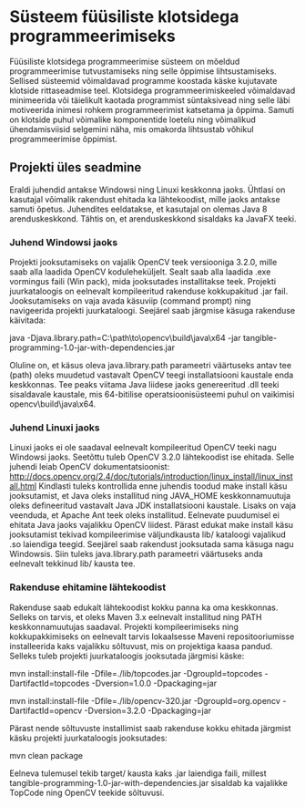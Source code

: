 # Süsteem füüsiliste klotsidega programmeerimiseks
Füüsiliste klotsidega programmeerimise süsteem
on mõeldud programmeerimise tutvustamiseks
ning selle õppimise lihtsustamiseks. Sellised
süsteemid võimaldavad programme koostada
käske kujutavate klotside rittaseadmise teel.
Klotsidega programmeerimiskeeled võimaldavad
minimeerida või täielikult kaotada programmist
süntaksivead ning selle läbi motiveerida inimesi
rohkem programmeerimist katsetama ja õppima.
Samuti on klotside puhul võimalike komponentide
loetelu ning võimalikud ühendamisviisid selgemini
näha, mis omakorda lihtsustab võhikul
programmeerimise õppimist.

## Projekti üles seadmine
Eraldi juhendid antakse Windowsi ning Linuxi keskkonna jaoks. 
Ühtlasi on kasutajal võimalik rakendust ehitada ka lähtekoodist, 
mille jaoks antakse samuti õpetus. Juhendites eeldatakse, 
et kasutajal on olemas Java 8 arenduskeskkond. Tähtis on, et arenduskeskkond sisaldaks ka JavaFX teeki.

### Juhend Windowsi jaoks
Projekti jooksutamiseks on vajalik OpenCV teek versiooniga 3.2.0, mille saab alla laadida OpenCV
koduleheküljelt. Sealt saab alla laadida .exe vormingus faili (Win pack), 
mida jooksutades installitakse teek.
Projekti juurkataloogis on eelnevalt kompileeritud rakenduse kokkupakitud .jar fail. 
Jooksutamiseks on vaja avada käsuviip (command prompt) ning navigeerida projekti juurkataloogi. 
Seejärel saab järgmise käsuga rakenduse käivitada:

java -Djava.library.path=C:\path\to\opencv\build\java\x64 -jar tangible-programming-1.0-jar-with-dependencies.jar

Oluline on, et käsus oleva java.library.path parameetri väärtuseks antav tee
(path) oleks muudetud vastavalt OpenCV teegi installatsiooni kaustale enda keskkonnas. 
Tee peaks viitama Java liidese jaoks genereeritud .dll teeki sisaldavale kaustale,
mis 64-bitilise operatsioonisüsteemi puhul on vaikimisi opencv\build\java\x64.

### Juhend Linuxi jaoks
Linuxi jaoks ei ole saadaval eelnevalt kompileeritud OpenCV teeki nagu Windowsi jaoks. 
Seetõttu tuleb OpenCV 3.2.0 lähtekoodist ise ehitada. Selle juhendi leiab OpenCV dokumentatsioonist:
http://docs.opencv.org/2.4/doc/tutorials/introduction/linux_install/linux_install.html
Kindlasti tuleks kontrollida enne juhendis toodud make install käsu jooksutamist, 
et Java oleks installitud ning JAVA_HOME keskkonnamuutuja oleks defineeritud
vastavalt Java JDK installatsiooni kaustale. Lisaks on vaja veenduda, et Apache Ant teek oleks installitud. 
Eelnevate puudumisel ei ehitata Java jaoks vajalikku OpenCV liidest.
Pärast edukat make install käsu jooksutamist tekivad kompileerimise väljundkausta lib/ kataloogi vajalikud .so laiendiga teegid. 
Seejärel saab rakendust jooksutada sama käsuga nagu Windowsis. 
Siin tuleks java.library.path parameetri väärtuseks anda eelnevalt tekkinud lib/ kausta tee.

### Rakenduse ehitamine lähtekoodist
Rakenduse saab edukalt lähtekoodist kokku panna ka oma keskkonnas. 
Selleks on tarvis, et oleks Maven 3.x eelnevalt installitud ning PATH keskkonnamuutujas saadaval. 
Projekti kompileerimiseks ning kokkupakkimiseks on eelnevalt tarvis lokaalsesse Maveni repositooriumisse 
installeerida kaks vajalikku sõltuvust, mis on projektiga kaasa pandud. 
Selleks tuleb projekti juurkataloogis jooksutada järgmisi käske:

mvn install:install-file -Dfile=./lib/topcodes.jar -DgroupId=topcodes -DartifactId=topcodes -Dversion=1.0.0 -Dpackaging=jar

mvn install:install-file -Dfile=./lib/opencv-320.jar -DgroupId=org.opencv -DartifactId=opencv -Dversion=3.2.0 -Dpackaging=jar

Pärast nende sõltuvuste installimist saab rakenduse kokku ehitada järgmist käsku
projekti juurkataloogis jooksutades:

mvn clean package

Eelneva tulemusel tekib target/ kausta kaks .jar laiendiga faili, millest tangible-programming-1.0-jar-with-dependencies.jar
sisaldab ka vajalikke TopCode ning OpenCV teekide sõltuvusi.
